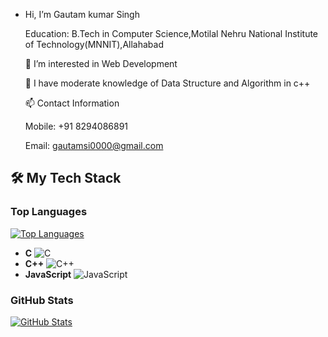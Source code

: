 - Hi, I’m Gautam kumar Singh
  
    Education: B.Tech in Computer Science,Motilal Nehru National Institute of Technology(MNNIT),Allahabad

    👀 I’m interested in Web Development

    🌱 I have moderate knowledge of Data Structure and Algorithm in c++

    📫 Contact Information

    Mobile: +91 8294086891

    Email: gautamsi0000@gmail.com 


<!---
Gautam12546/Gautam12546 is a ✨ special ✨ repository because its `README.md` (this file) appears on your GitHub profile.
You can click the Preview link to take a look at your changes.
--->


## 🛠️ My Tech Stack

### Top Languages
[![Top Languages](https://github-readme-stats.vercel.app/api/top-langs/?username=Gautam12546&layout=compact&theme=dark&hide=html,css,python,java&langs_count=3)](https://github.com/Gautam12546)

- **C** ![C](https://img.shields.io/badge/C-A8B9CC?style=flat&logo=c&logoColor=white)
- **C++** ![C++](https://img.shields.io/badge/C++-00599C?style=flat&logo=c%2B%2B&logoColor=white)
- **JavaScript** ![JavaScript](https://img.shields.io/badge/JavaScript-F7DF1E?style=flat&logo=javascript&logoColor=black)

### GitHub Stats
[![GitHub Stats](https://github-readme-stats.vercel.app/api?username=Gautam12546&show_icons=true&theme=dark&count_private=true&hide=prs,issues)](https://github.com/Gautam12546)
  

